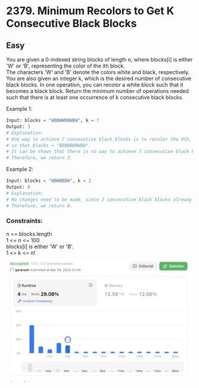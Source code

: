 # 2379. Minimum Recolors to Get K Consecutive Black Blocks
## Easy

You are given a 0-indexed string blocks of length n, where blocks[i] is either 'W' or 'B', representing the color of the ith block.   
The characters 'W' and 'B' denote the colors white and black, respectively.
You are also given an integer k, which is the desired number of consecutive black blocks.
In one operation, you can recolor a white block such that it becomes a black block.
Return the minimum number of operations needed such that there is at least one occurrence of k consecutive black blocks.

 

Example 1:
```python
Input: blocks = "WBBWWBBWBW", k = 7
Output: 3
# Explanation:
# One way to achieve 7 consecutive black blocks is to recolor the 0th, 3rd, and 4th blocks
# so that blocks = "BBBBBBBWBW". 
# It can be shown that there is no way to achieve 7 consecutive black blocks in less than 3 operations.
# Therefore, we return 3.
```

Example 2:
```python
Input: blocks = "WBWBBBW", k = 2
Output: 0
# Explanation:
# No changes need to be made, since 2 consecutive black blocks already exist.
# Therefore, we return 0.
```


### Constraints:

n == blocks.length   
1 <= n <= 100   
blocks[i] is either 'W' or 'B'.   
1 <= k <= n!  
![Снимок экрана 2025-03-09 в 10.47.36.png](../result_img/img2379.png)